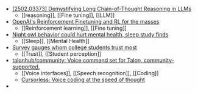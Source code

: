 - [[2502.03373] Demystifying Long Chain-of-Thought Reasoning in LLMs](https://arxiv.org/abs/2502.03373)
	- [[reasoning]], [[Fine tuning]], [[LLM]]
- [OpenAI's Reinforcement Finetuning and RL for the masses](https://www.interconnects.ai/p/openais-reinforcement-finetuning?r=ez7et&triedRedirect=true)
	- [[Reinforcement learning]], [[Fine tuning]]
- [Night owl behavior could hurt mental health, sleep study finds](https://med.stanford.edu/news/all-news/2024/05/night-owl-behavior-could-hurt-mental-health--sleep-study-finds.html)
	- [[Sleep]], [[Mental Health]]
- [Survey gauges whom college students trust most](https://www.insidehighered.com/news/student-success/college-experience/2025/01/29/survey-gauges-whom-college-students-trust-most?trk=feed_main-feed-card_feed-article-content)
	- [[Trust]], [[Student perception]]
- [talonhub/community: Voice command set for Talon, community-supported.](https://github.com/talonhub/community)
	- [[Voice interfaces]], [[Speech recognition]], [[Coding]]
	- [Cursorless: Voice coding at the speed of thought](https://www.cursorless.org/)
-